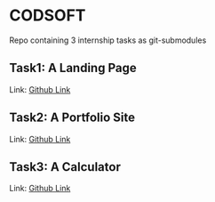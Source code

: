 # CODSOFT
Repo containing 3 internship tasks as git-submodules

## Task1: A Landing Page
Link: [Github Link](https://github.com/blucin/sample-landing-page)

## Task2: A Portfolio Site
Link: [Github Link](https://github.com/blucin/portfolio-website)

## Task3: A Calculator
Link: [Github Link](https://github.com/blucin/three-js-simple-calculator)

